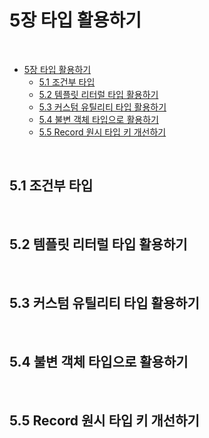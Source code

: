 # 5장 타입 활용하기

<br>

- [5장 타입 활용하기](#5장-타입-활용하기)
  - [5.1 조건부 타입](#51-조건부-타입)
  - [5.2 템플릿 리터럴 타입 활용하기](#52-템플릿-리터럴-타입-활용하기)
  - [5.3 커스텀 유틸리티 타입 활용하기](#53-커스텀-유틸리티-타입-활용하기)
  - [5.4 불변 객체 타입으로 활용하기](#54-불변-객체-타입으로-활용하기)
  - [5.5 Record 원시 타입 키 개선하기](#55-record-원시-타입-키-개선하기)

<br>

## 5.1 조건부 타입

<br>

## 5.2 템플릿 리터럴 타입 활용하기

<br>

## 5.3 커스텀 유틸리티 타입 활용하기

<br>

## 5.4 불변 객체 타입으로 활용하기

<br>

## 5.5 Record 원시 타입 키 개선하기